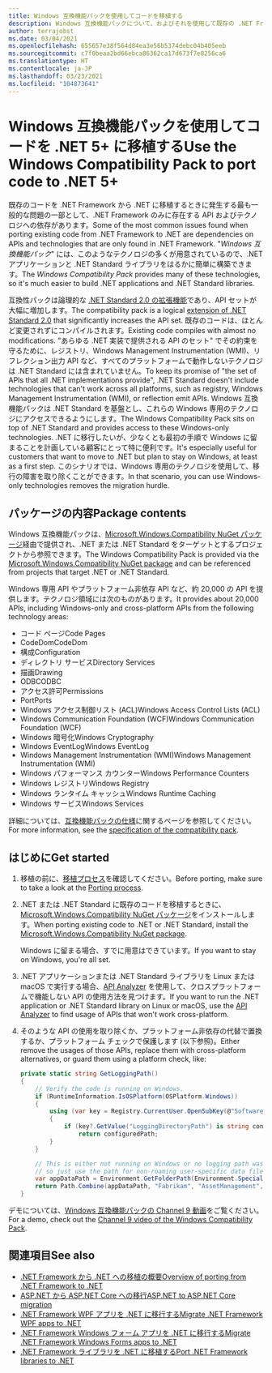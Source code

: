 ```yaml
---
title: Windows 互換機能パックを使用してコードを移植する
description: Windows 互換機能パックについて、およびそれを使用して既存の .NET Framework コードを .NET 5 および .NET Core 3.1 に移植する方法について説明します。
author: terrajobst
ms.date: 03/04/2021
ms.openlocfilehash: 655657e38f564d84ea3e56b5374debc04b405eeb
ms.sourcegitcommit: c7f0beaa2bd66ebca86362ca17d673f7e8256ca6
ms.translationtype: HT
ms.contentlocale: ja-JP
ms.lasthandoff: 03/23/2021
ms.locfileid: "104873641"
---
```

# <a name="use-the-windows-compatibility-pack-to-port-code-to-net-5"></a><span data-ttu-id="201b0-103">Windows 互換機能パックを使用してコードを .NET 5+ に移植する</span><span class="sxs-lookup"><span data-stu-id="201b0-103">Use the Windows Compatibility Pack to port code to .NET 5+</span></span>

<span data-ttu-id="201b0-104">既存のコードを .NET Framework から .NET に移植するときに発生する最も一般的な問題の一部として、.NET Framework のみに存在する API およびテクノロジへの依存があります。</span><span class="sxs-lookup"><span data-stu-id="201b0-104">Some of the most common issues found when porting existing code from .NET Framework to .NET are dependencies on APIs and technologies that are only found in .NET Framework.</span></span> <span data-ttu-id="201b0-105">"*Windows 互換機能パック*" には、このようなテクノロジの多くが用意されているので、.NET アプリケーションと .NET Standard ライブラリをはるかに簡単に構築できます。</span><span class="sxs-lookup"><span data-stu-id="201b0-105">The *Windows Compatibility Pack* provides many of these technologies, so it's much easier to build .NET applications and .NET Standard libraries.</span></span>

<span data-ttu-id="201b0-106">互換性パックは論理的な [.NET Standard 2.0 の拡張機能](../whats-new/dotnet-core-2-0.md#api-changes-and-library-support)であり、API セットが大幅に増加します。</span><span class="sxs-lookup"><span data-stu-id="201b0-106">The compatibility pack is a logical [extension of .NET Standard 2.0](../whats-new/dotnet-core-2-0.md#api-changes-and-library-support) that significantly increases the API set.</span></span> <span data-ttu-id="201b0-107">既存のコードは、ほとんど変更されずにコンパイルされます。</span><span class="sxs-lookup"><span data-stu-id="201b0-107">Existing code compiles with almost no modifications.</span></span> <span data-ttu-id="201b0-108">"あらゆる .NET 実装で提供される API のセット" でその約束を守るために、レジストリ、Windows Management Instrumentation (WMI)、リフレクション出力 API など、すべてのプラットフォームで動作しないテクノロジは .NET Standard には含まれていません。</span><span class="sxs-lookup"><span data-stu-id="201b0-108">To keep its promise of "the set of APIs that all .NET implementations provide", .NET Standard doesn't include technologies that can't work across all platforms, such as registry, Windows Management Instrumentation (WMI), or reflection emit APIs.</span></span> <span data-ttu-id="201b0-109">Windows 互換機能パックは .NET Standard を基盤とし、これらの Windows 専用のテクノロジにアクセスできるようにします。</span><span class="sxs-lookup"><span data-stu-id="201b0-109">The Windows Compatibility Pack sits on top of .NET Standard and provides access to these Windows-only technologies.</span></span> <span data-ttu-id="201b0-110">.NET に移行したいが、少なくとも最初の手順で Windows に留まることを計画している顧客にとって特に便利です。</span><span class="sxs-lookup"><span data-stu-id="201b0-110">It's especially useful for customers that want to move to .NET but plan to stay on Windows, at least as a first step.</span></span> <span data-ttu-id="201b0-111">このシナリオでは、Windows 専用のテクノロジを使用して、移行の障害を取り除くことができます。</span><span class="sxs-lookup"><span data-stu-id="201b0-111">In that scenario, you can use Windows-only technologies removes the migration hurdle.</span></span>

## <a name="package-contents"></a><span data-ttu-id="201b0-112">パッケージの内容</span><span class="sxs-lookup"><span data-stu-id="201b0-112">Package contents</span></span>

<span data-ttu-id="201b0-113">Windows 互換機能パックは、[Microsoft.Windows.Compatibility NuGet パッケージ](https://www.nuget.org/packages/Microsoft.Windows.Compatibility)経由で提供され、.NET または .NET Standard をターゲットとするプロジェクトから参照できます。</span><span class="sxs-lookup"><span data-stu-id="201b0-113">The Windows Compatibility Pack is provided via the [Microsoft.Windows.Compatibility NuGet package](https://www.nuget.org/packages/Microsoft.Windows.Compatibility) and can be referenced from projects that target .NET or .NET Standard.</span></span>

<span data-ttu-id="201b0-114">Windows 専用 API やプラットフォーム非依存 API など、約 20,000 の API を提供します。テクノロジ領域には次のものがあります。</span><span class="sxs-lookup"><span data-stu-id="201b0-114">It provides about 20,000 APIs, including Windows-only and cross-platform APIs from the following technology areas:</span></span>

- <span data-ttu-id="201b0-115">コード ページ</span><span class="sxs-lookup"><span data-stu-id="201b0-115">Code Pages</span></span>
- <span data-ttu-id="201b0-116">CodeDom</span><span class="sxs-lookup"><span data-stu-id="201b0-116">CodeDom</span></span>
- <span data-ttu-id="201b0-117">構成</span><span class="sxs-lookup"><span data-stu-id="201b0-117">Configuration</span></span>
- <span data-ttu-id="201b0-118">ディレクトリ サービス</span><span class="sxs-lookup"><span data-stu-id="201b0-118">Directory Services</span></span>
- <span data-ttu-id="201b0-119">描画</span><span class="sxs-lookup"><span data-stu-id="201b0-119">Drawing</span></span>
- <span data-ttu-id="201b0-120">ODBC</span><span class="sxs-lookup"><span data-stu-id="201b0-120">ODBC</span></span>
- <span data-ttu-id="201b0-121">アクセス許可</span><span class="sxs-lookup"><span data-stu-id="201b0-121">Permissions</span></span>
- <span data-ttu-id="201b0-122">Port</span><span class="sxs-lookup"><span data-stu-id="201b0-122">Ports</span></span>
- <span data-ttu-id="201b0-123">Windows アクセス制御リスト (ACL)</span><span class="sxs-lookup"><span data-stu-id="201b0-123">Windows Access Control Lists (ACL)</span></span>
- <span data-ttu-id="201b0-124">Windows Communication Foundation (WCF)</span><span class="sxs-lookup"><span data-stu-id="201b0-124">Windows Communication Foundation (WCF)</span></span>
- <span data-ttu-id="201b0-125">Windows 暗号化</span><span class="sxs-lookup"><span data-stu-id="201b0-125">Windows Cryptography</span></span>
- <span data-ttu-id="201b0-126">Windows EventLog</span><span class="sxs-lookup"><span data-stu-id="201b0-126">Windows EventLog</span></span>
- <span data-ttu-id="201b0-127">Windows Management Instrumentation (WMI)</span><span class="sxs-lookup"><span data-stu-id="201b0-127">Windows Management Instrumentation (WMI)</span></span>
- <span data-ttu-id="201b0-128">Windows パフォーマンス カウンター</span><span class="sxs-lookup"><span data-stu-id="201b0-128">Windows Performance Counters</span></span>
- <span data-ttu-id="201b0-129">Windows レジストリ</span><span class="sxs-lookup"><span data-stu-id="201b0-129">Windows Registry</span></span>
- <span data-ttu-id="201b0-130">Windows ランタイム キャッシュ</span><span class="sxs-lookup"><span data-stu-id="201b0-130">Windows Runtime Caching</span></span>
- <span data-ttu-id="201b0-131">Windows サービス</span><span class="sxs-lookup"><span data-stu-id="201b0-131">Windows Services</span></span>

<span data-ttu-id="201b0-132">詳細については、[互換機能パックの仕様](https://github.com/dotnet/designs/blob/main/accepted/2018/compat-pack/compat-pack.md)に関するページを参照してください。</span><span class="sxs-lookup"><span data-stu-id="201b0-132">For more information, see the [specification of the compatibility pack](https://github.com/dotnet/designs/blob/main/accepted/2018/compat-pack/compat-pack.md).</span></span>

## <a name="get-started"></a><span data-ttu-id="201b0-133">はじめに</span><span class="sxs-lookup"><span data-stu-id="201b0-133">Get started</span></span>

1. <span data-ttu-id="201b0-134">移植の前に、[移植プロセス](index.md)を確認してください。</span><span class="sxs-lookup"><span data-stu-id="201b0-134">Before porting, make sure to take a look at the [Porting process](index.md).</span></span>

2. <span data-ttu-id="201b0-135">.NET または .NET Standard に既存のコードを移植するときに、[Microsoft.Windows.Compatibility NuGet パッケージ](https://www.nuget.org/packages/Microsoft.Windows.Compatibility)をインストールします。</span><span class="sxs-lookup"><span data-stu-id="201b0-135">When porting existing code to .NET or .NET Standard, install the [Microsoft.Windows.Compatibility NuGet package](https://www.nuget.org/packages/Microsoft.Windows.Compatibility).</span></span>

   <span data-ttu-id="201b0-136">Windows に留まる場合、すでに用意はできています。</span><span class="sxs-lookup"><span data-stu-id="201b0-136">If you want to stay on Windows, you're all set.</span></span>

3. <span data-ttu-id="201b0-137">.NET アプリケーションまたは .NET Standard ライブラリを Linux または macOS で実行する場合、[API Analyzer](../../standard/analyzers/api-analyzer.md) を使用して、クロスプラットフォームで機能しない API の使用方法を見つけます。</span><span class="sxs-lookup"><span data-stu-id="201b0-137">If you want to run the .NET application or .NET Standard library on Linux or macOS, use the [API Analyzer](../../standard/analyzers/api-analyzer.md) to find usage of APIs that won't work cross-platform.</span></span>

4. <span data-ttu-id="201b0-138">そのような API の使用を取り除くか、プラットフォーム非依存の代替で置換するか、プラットフォーム チェックで保護します (以下参照)。</span><span class="sxs-lookup"><span data-stu-id="201b0-138">Either remove the usages of those APIs, replace them with cross-platform alternatives, or guard them using a platform check, like:</span></span>

    ```csharp
    private static string GetLoggingPath()
    {
        // Verify the code is running on Windows.
        if (RuntimeInformation.IsOSPlatform(OSPlatform.Windows))
        {
            using (var key = Registry.CurrentUser.OpenSubKey(@"Software\Fabrikam\AssetManagement"))
            {
                if (key?.GetValue("LoggingDirectoryPath") is string configuredPath)
                    return configuredPath;
            }
        }

        // This is either not running on Windows or no logging path was configured,
        // so just use the path for non-roaming user-specific data files.
        var appDataPath = Environment.GetFolderPath(Environment.SpecialFolder.LocalApplicationData);
        return Path.Combine(appDataPath, "Fabrikam", "AssetManagement", "Logging");
    }
    ```

<span data-ttu-id="201b0-139">デモについては、[Windows 互換機能パックの Channel 9 動画](https://channel9.msdn.com/Events/Connect/2017/T123)をご覧ください。</span><span class="sxs-lookup"><span data-stu-id="201b0-139">For a demo, check out the [Channel 9 video of the Windows Compatibility Pack](https://channel9.msdn.com/Events/Connect/2017/T123).</span></span>

## <a name="see-also"></a><span data-ttu-id="201b0-140">関連項目</span><span class="sxs-lookup"><span data-stu-id="201b0-140">See also</span></span>

- [<span data-ttu-id="201b0-141">.NET Framework から .NET への移植の概要</span><span class="sxs-lookup"><span data-stu-id="201b0-141">Overview of porting from .NET Framework to .NET</span></span>](index.md)
- [<span data-ttu-id="201b0-142">ASP.NET から ASP.NET Core への移行</span><span class="sxs-lookup"><span data-stu-id="201b0-142">ASP.NET to ASP.NET Core migration</span></span>](/aspnet/core/migration/proper-to-2x)
- [<span data-ttu-id="201b0-143">.NET Framework WPF アプリを .NET に移行する</span><span class="sxs-lookup"><span data-stu-id="201b0-143">Migrate .NET Framework WPF apps to .NET</span></span>](/dotnet/desktop/wpf/migration/convert-project-from-net-framework?view=netdesktop-5.0&preserve-view=true)
- [<span data-ttu-id="201b0-144">.NET Framework Windows フォーム アプリを .NET に移行する</span><span class="sxs-lookup"><span data-stu-id="201b0-144">Migrate .NET Framework Windows Forms apps to .NET</span></span>](/dotnet/desktop/winforms/migration/?view=netdesktop-5.0&preserve-view=true)
- [<span data-ttu-id="201b0-145">.NET Framework ライブラリを .NET に移植する</span><span class="sxs-lookup"><span data-stu-id="201b0-145">Port .NET Framework libraries to .NET</span></span>](libraries.md)
